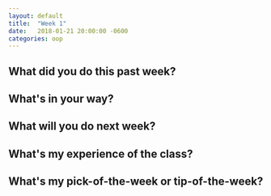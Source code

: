 ```yaml
---
layout: default
title:  "Week 1"
date:   2018-01-21 20:00:00 -0600
categories: oop
---
```


## What did you do this past week?

## What's in your way?

## What will you do next week?

## What's my experience of the class?

## What's my pick-of-the-week or tip-of-the-week?
